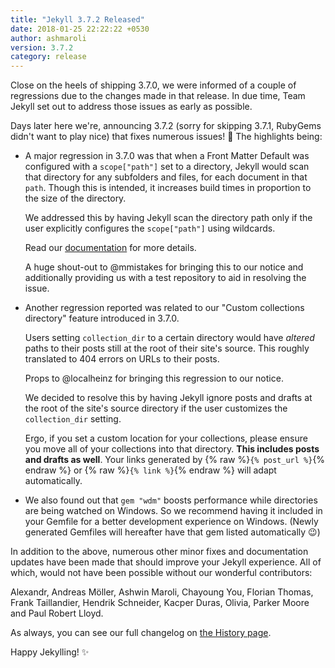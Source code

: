 ```yaml
---
title: "Jekyll 3.7.2 Released"
date: 2018-01-25 22:22:22 +0530
author: ashmaroli
version: 3.7.2
category: release
---
```


Close on the heels of shipping 3.7.0, we were informed of a couple of
regressions due to the changes made in that release. In due time, Team Jekyll
set out to address those issues as early as possible.

Days later here we're, announcing 3.7.2 (sorry for skipping 3.7.1,
RubyGems didn't want to play nice) that fixes numerous issues! :tada:
The highlights being:

  * A major regression in 3.7.0 was that when a Front Matter Default was
    configured with a `scope["path"]` set to a directory, Jekyll would scan
    that directory for any subfolders and files, for each document in that
    `path`.
    Though this is intended, it increases build times in proportion to the size
    of the directory.

    We addressed this by having Jekyll scan the directory path only if the user
    explicitly configures the `scope["path"]` using wildcards.

    Read our [documentation](/docs/configuration/front-matter-defaults/#glob-patterns-in-front-matter-defaults)
    for more details.

    A huge shout-out to @mmistakes for bringing this to our notice and
    additionally providing us with a test repository to aid in resolving the issue.

  * Another regression reported was related to our "Custom collections
    directory" feature introduced in 3.7.0.

    Users setting `collection_dir` to a certain directory would have *altered*
    paths to their posts still at the root of their site's source. This
    roughly translated to 404 errors on URLs to their posts.

    Props to @localheinz for bringing this regression to our notice.

    We decided to resolve this by having Jekyll ignore posts and drafts at the
    root of the site's source directory if the user customizes the
    `collection_dir` setting.

    Ergo, if you set a custom location for your collections, please ensure you
    move all of your collections into that directory. **This includes posts and
    drafts as well**. Your links generated by
    {% raw %}`{% post_url %}`{% endraw %} or {% raw %}`{% link %}`{% endraw %}
    will adapt automatically.

  * We also found out that `gem "wdm"` boosts performance while directories are
    being watched on Windows. So we recommend having it included in your Gemfile
    for a better development experience on Windows. (Newly generated Gemfiles
    will hereafter have that gem listed automatically :wink:)

In addition to the above, numerous other minor fixes and documentation updates
have been made that should improve your Jekyll experience. All of which, would
not have been possible without our wonderful contributors:

Alexandr, Andreas Möller, Ashwin Maroli, Chayoung You, Florian Thomas,
Frank Taillandier, Hendrik Schneider, Kacper Duras, Olivia, Parker Moore and
Paul Robert Lloyd.

As always, you can see our full changelog on [the History page](/docs/history/).

Happy Jekylling! :sparkles:
